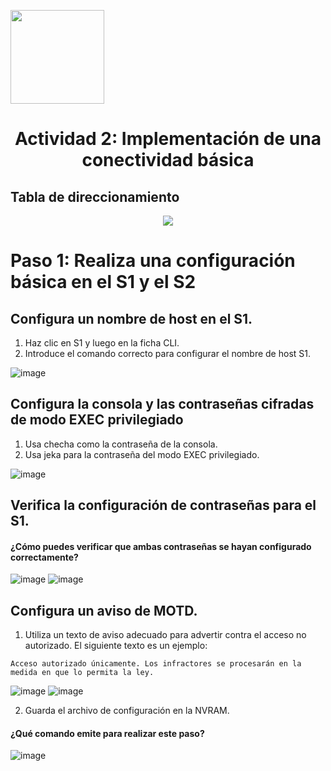<p align="left">
  <img src="https://semanadelcannabis.cayetano.edu.pe/assets/img/logo-upch.png" width="150">
  <h1 align="center">Actividad 2: Implementación de una conectividad básica</h1>
</p>

## Tabla de direccionamiento
<p align= "center">
  <img src="https://github.com/EdwinJaraOFC/CDRGrupo5/assets/150296803/221dd40d-eb2a-4ea4-b5db-2210989b9c47">
</p>

# Paso 1: Realiza una configuración básica en el S1 y el S2
## Configura un nombre de host en el S1.
1. Haz clic en S1 y luego en la ficha CLI.
2. Introduce el comando correcto para configurar el nombre de host S1.

![image](https://github.com/EdwinJaraOFC/CDRPersonal/assets/150296803/84659ff9-4531-46b2-8e31-ba45d3c48b20)

## Configura la consola y las contraseñas cifradas de modo EXEC privilegiado
1. Usa checha como la contraseña de la consola.
2. Usa jeka para la contraseña del modo EXEC privilegiado.

![image](https://github.com/EdwinJaraOFC/CDRPersonal/assets/150296803/09edb146-1a99-4095-bcb4-c2d306e2076a)

## Verifica la configuración de contraseñas para el S1.
#### ¿Cómo puedes verificar que ambas contraseñas se hayan configurado correctamente?

![image](https://github.com/EdwinJaraOFC/CDRPersonal/assets/150296803/899e4a1d-d602-4008-8412-af0fcdfdef10)
![image](https://github.com/EdwinJaraOFC/CDRPersonal/assets/150296803/75e2d8a4-99a6-4104-91ed-e6e8641e39eb)

## Configura un aviso de MOTD.
1. Utiliza un texto de aviso adecuado para advertir contra el acceso no autorizado. El siguiente texto es
un ejemplo:
```
Acceso autorizado únicamente. Los infractores se procesarán en la medida en que lo permita la ley.
```
![image](https://github.com/EdwinJaraOFC/CDRPersonal/assets/150296803/255becca-974b-47d3-a5d4-84c88557c2b6)
![image](https://github.com/EdwinJaraOFC/CDRPersonal/assets/150296803/cc4b7b0e-bb7d-4e4d-85b4-2922bf72ce2f)

2. Guarda el archivo de configuración en la NVRAM.

#### ¿Qué comando emite para realizar este paso?
![image](https://github.com/EdwinJaraOFC/CDRPersonal/assets/150296803/faec0d5b-df86-4cc9-965c-b7707c40a0c1)
